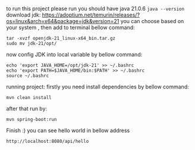 to run this project please run you should have java 21.0.6
``` java --version ```
download jdk:
https://adoptium.net/temurin/releases/?os=linux&arch=x64&package=jdk&version=21
you can choose based on your system , then add to terminal bellow command:
```
tar -xvzf openjdk-21_linux-x64_bin.tar.gz
sudo mv jdk-21/opt/
```
now config JDK into local variable by bellow command:
```
echo 'export JAVA_HOME=/opt/jdk-21' >> ~/.bashrc
echo 'export PATH=$JAVA_HOME/bin:$PATH' >> ~/.bashrc
source ~/.bashrc

```
running project:
firstly you need install dependencies by bellow command:
```
mvn clean install
```
after that run by:
```
mvn spring-boot:run
```

Finish :) you can see hello world in bellow address
```
http://localhost:8080/api/hello
```
